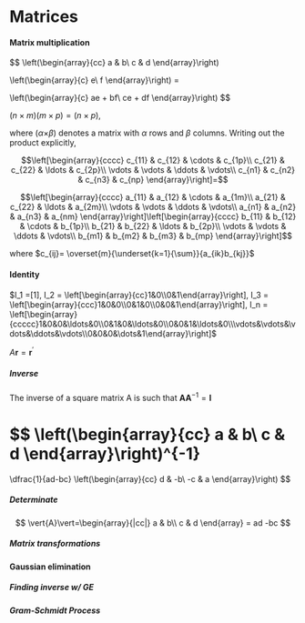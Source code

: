 # Matrices
#### Matrix multiplication

$$
\left(\begin{array}{cc}
a & b\\
c & d
\end{array}\right)

\left(\begin{array}{c}
e\\
f
\end{array}\right) =

\left(\begin{array}{c}
ae + bf\\
ce + df
\end{array}\right)
$$

 $({n×m})({m×p})=({n×p})$, 	

where ($\alpha$×$\beta$) denotes a matrix with $\alpha$ rows and $\beta$ columns. Writing out the product explicitly,

$$\left[\begin{array}{cccc}
c_{11} & c_{12} & \cdots & c_{1p}\\
c_{21} & c_{22} & \ldots & c_{2p}\\
\vdots & \vdots & \ddots & \vdots\\
c_{n1} & c_{n2} & c_{n3} & c_{np}
\end{array}\right]=$$

$$\left[\begin{array}{cccc}
a_{11} & a_{12} & \cdots & a_{1m}\\
a_{21} & c_{22} & \ldots & a_{2m}\\
\vdots & \vdots & \ddots & \vdots\\
a_{n1} & a_{n2} & a_{n3} & a_{nm}
\end{array}\right]\left[\begin{array}{cccc}
b_{11} & b_{12} & \cdots & b_{1p}\\
b_{21} & b_{22} & \ldots & b_{2p}\\
\vdots & \vdots & \ddots & \vdots\\
b_{m1} & b_{m2} & b_{m3} & b_{mp}
\end{array}\right]$$


where
$c_{ij}= \overset{m}{\underset{k=1}{\sum}}{a_{ik}b_{kj}}$

#### Identity

$I_1 =[1], I_2 = \left[\begin{array}{cc}1&0\\0&1\end{array}\right], I_3 = \left[\begin{array}{ccc}1&0&0\\0&1&0\\0&0&1\end{array}\right], I_n = \left[\begin{array}{ccccc}1&0&0&\ldots&0\\0&1&0&\ldots&0\\0&0&1&\ldots&0\\\vdots&\vdots&\vdots&\ddots&\vdots\\0&0&0&\dots&1\end{array}\right]$ 

$A\mathbf{r} = \mathbf{r}^{\prime}$

##### Inverse

The inverse of a square matrix A is such that
$\mathbf{A}\mathbf{A}^{-1}=\mathbf{I}$

$$
\left(\begin{array}{cc}
a & b\\
c & d
\end{array}\right)^{-1}
 =
\dfrac{1}{ad-bc}
\left(\begin{array}{cc}
d & -b\\
-c & a
\end{array}\right)
$$

##### Determinate

$$
\vert{A}\vert=\begin{array}{|cc|}
a & b\\
c & d
\end{array} = ad -bc
$$

##### Matrix transformations


#### Gaussian elimination

##### Finding inverse w/ GE

##### Gram-Schmidt Process


&nbsp;
&nbsp;
&nbsp;
&nbsp;
&nbsp;
&nbsp;
&nbsp;
&nbsp;
&nbsp;
&nbsp;
&nbsp;
&nbsp;
&nbsp;
&nbsp;
